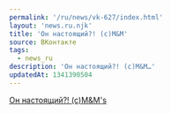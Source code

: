 ```yaml
---
permalink: '/ru/news/vk-627/index.html'
layout: 'news.ru.njk'
title: 'Он настоящий?! (с)M&M'
source: ВКонтакте
tags:
  - news_ru
description: 'Он настоящий?! (с)M&M…'
updatedAt: 1341390504
---
```

[Он настоящий?! (с)M&M's](http://ojuwcltsou.minsy.ru/2jmj7l5rSw0yVb-vlWAYkK-YBwk=c2NpZW5jZS8yMDEyMDcwMy82OTExMDk0MzYuaHRtbA)
